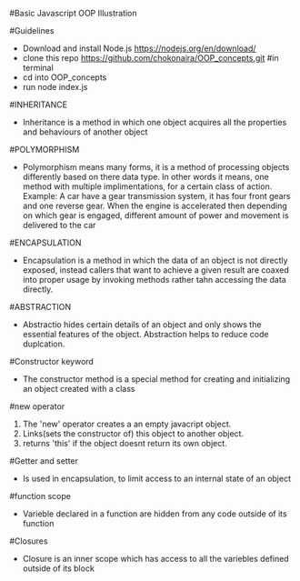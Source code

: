 #Basic Javascript OOP Illustration 

#Guidelines
- Download and install Node.js https://nodejs.org/en/download/ 
- clone this repo https://github.com/chokonaira/OOP_concepts.git
#in terminal 
- cd into OOP_concepts 
- run node index.js

#INHERITANCE
* Inheritance is a method in which one object acquires all the properties and behaviours of another object

#POLYMORPHISM
* Polymorphism means many forms, it is a method of processing objects differently based on there data type.
  In other words it means, one method with multiple implimentations, for a certain class of action.
  Example:
  A car have a gear transmission system, it has four front gears and one reverse gear. When the engine is accelerated then depending on which gear is engaged, different amount of power and movement is delivered to the car

#ENCAPSULATION
* Encapsulation is a method in which the data of an object is not directly exposed, instead callers that want to achieve a given result are coaxed into proper usage by invoking methods rather tahn accessing the data directly.

#ABSTRACTION
* Abstractio hides certain details of an object and only shows the essential features of the object. Abstraction helps to reduce code duplcation.


#Constructor keyword
* The constructor method is a special method for creating and initializing an object created with a class

#new operator
1. The 'new' operator creates a an empty javacript object.
2. Links(sets the constructor of) this object to another object.
3. returns 'this' if the object doesnt return its own object.

#Getter and setter
* Is used in encapsulation, to limit access to an internal state of an object

#function scope
* Varieble declared in a function are hidden from any code outside of its function

#Closures
* Closure is an inner scope which has access to all the variebles defined outside of its block

